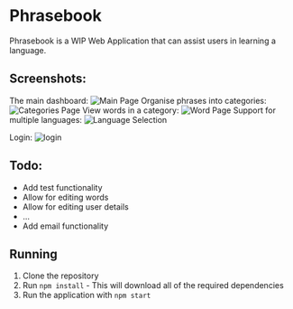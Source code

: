 # Phrasebook

Phrasebook is a WIP Web Application that can assist users in learning a language.

## Screenshots:

The main dashboard:
![Main Page](https://dcatcher.me/i/Er5l5cmG.png "Dashboard")
Organise phrases into categories:
![Categories Page](https://dcatcher.me/i/wj006qlg.png "Organise phrases into categories")
View words in a category:
![Word Page](https://dcatcher.me/i/Snkjpg7e.png "View all words in a set category")
Support for multiple languages:
![Language Selection](https://dcatcher.me/i/yQh48kgr.png "Support for multiple languages")

Login:
![login](https://dcatcher.me/i/1qAo6PMw.png "Login")





## Todo:
- Add test functionality
- Allow for editing words
- Allow for editing user details
- ...
- Add email functionality

## Running
1. Clone the repository
2. Run `npm install` - This will download all of the required dependencies
3. Run the application with `npm start`
